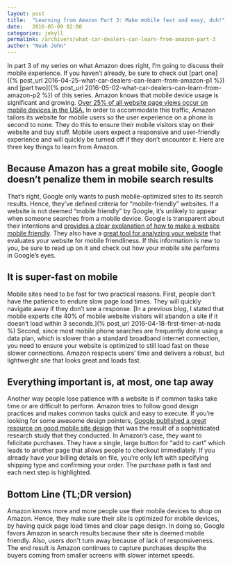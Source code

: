 ```yaml
---
layout: post
title:  "Learning from Amazon Part 3: Make mobile fast and easy, duh!"
date:   2016-05-09 02:00
categories: jekyll
permalink: /archivers/what-car-dealers-can-learn-from-amazon-part-3
author: "Noah John"
---
```


In part 3 of my series on what Amazon does right, I’m going to discuss their mobile experience. If you haven’t already, be sure to check out [part one]({% post_url 2016-04-25-what-car-dealers-can-learn-from-amazon-p1 %}) and [part two]({% post_url 2016-05-02-what-car-dealers-can-learn-from-amazon-p2 %}) of this series. Amazon knows that mobile device usage is significant and growing. [Over 25% of all website page views occur on mobile devices in the USA.][statista] In order to accommodate this traffic, Amazon tailors its website for mobile users so the user experience on a phone is second to none. They do this to ensure their mobile visitors stay on their website and buy stuff. Mobile users expect a responsive and user-friendly experience and will quickly be turned off if they don’t encounter it. Here are three key things to learn from Amazon.

## Because Amazon has a great mobile site, Google doesn’t penalize them in mobile search results

That’s right, Google only wants to push mobile-optimized sites to its search results. Hence, they’ve defined criteria for “mobile-friendly” websites. If a website is not deemed “mobile friendly” by Google, it’s unlikely to appear when someone searches from a mobile device. Google is transparent about their intentions and [provides a clear explanation of how to make a website mobile friendly][google-mobile-info]. They also have a [great tool for analyzing your website][mobile-tester] that evaluates your website for mobile friendliness. If this information is new to you, be sure to read up on it and check out how your mobile site performs in Google’s eyes.

## It is super-fast on mobile

Mobile sites need to be fast for two practical reasons. First, people don’t have the patience to endure slow page load times. They will quickly navigate away if they don’t see a response. [In a previous blog, I stated that mobile experts cite 40% of mobile website visitors will abandon a site if it doesn’t load within 3 seconds.](% post_url 2016-04-18-first-timer-at-nada %) Second, since most mobile phone searches are frequently done using a data plan, which is slower than a standard broadband internet connection, you need to ensure your website is optimized to still load fast on these slower connections.  Amazon respects users’ time and delivers a robust, but lightweight site that looks great and loads fast.

## Everything important is, at most, one tap away

Another way people lose patience with a website is if common tasks take time or are difficult to perform. Amazon tries to follow good design practices and makes common tasks quick and easy to execute. If you’re looking for some awesome design pointers, [Google published a great resource on good mobile site design][google-mobile-design] that was the result of a sophisticated research study that they conducted. In Amazon’s case, they want to felicitate purchases. They have a single, large button for “add to cart” which leads to another page that allows people to checkout immediately. If you already have your billing details on file, you’re only left with specifying shipping type and confirming your order. The purchase path is fast and each next step is highlighted.

## Bottom Line (TL;DR version)

Amazon knows more and more people use their mobile devices to shop on Amazon. Hence, they make sure their site is optimized for mobile devices, by having quick page load times and clear page design. In doing so, Google favors Amazon in search results because their site is deemed mobile friendly. Also, users don't turn away because of lack of responsiveness. The end result is Amazon continues to capture purchases despite the buyers coming from 
smaller screens with slower internet speeds.

[statista]: http://www.statista.com/statistics/430830/share-of-mobile-internet-traffic-countries/
[google-mobile-info]: https://developers.google.com/webmasters/mobile-sites/get-started
[mobile-tester]: https://www.google.com/webmasters/tools/mobile-friendly/
[google-mobile-design]: https://developers.google.com/web/fundamentals/getting-started/principles/
	